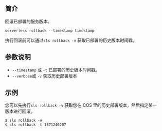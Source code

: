 ## 简介

回滚已部署的服务版本。

```
serverless rollback --timestamp timestamp
```

执行回滚前可以通过`sls rollback -v` 获取已部署的历史版本时间戳。

## 参数说明

- `--timestamp` 或 `-t` 已部署的历史版本时间戳。
- `--verbose`或 `-v` 获取历史部署版本



## 示例

您可以先执行`sls rollback -v` 获取您在 COS 里的历史部署版本，然后指定某一版本进行回滚。

```
$ sls rollback -v
$ sls rollback -t 1571240207
```

